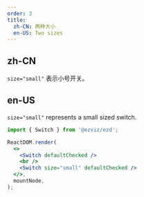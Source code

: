```yaml
---
order: 3
title:
  zh-CN: 两种大小
  en-US: Two sizes
---
```


## zh-CN

`size="small"` 表示小号开关。

## en-US

`size="small"` represents a small sized switch.

```jsx
import { Switch } from '@ezviz/ezd';

ReactDOM.render(
  <>
    <Switch defaultChecked />
    <br />
    <Switch size="small" defaultChecked />
  </>,
  mountNode,
);
```

